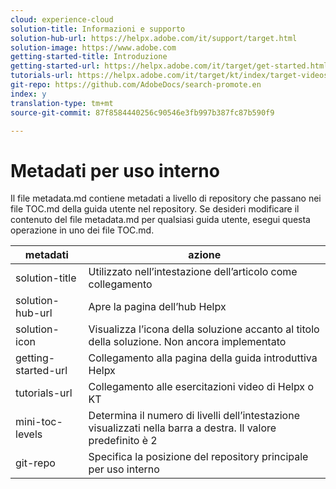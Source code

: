 ```yaml
---
cloud: experience-cloud
solution-title: Informazioni e supporto
solution-hub-url: https://helpx.adobe.com/it/support/target.html
solution-image: https://www.adobe.com
getting-started-title: Introduzione
getting-started-url: https://helpx.adobe.com/it/target/get-started.html
tutorials-url: https://helpx.adobe.com/it/target/kt/index/target-videos.html
git-repo: https://github.com/AdobeDocs/search-promote.en
index: y
translation-type: tm+mt
source-git-commit: 87f8584440256c90546e3fb997b387fc87b590f9

---
```



# Metadati per uso interno

Il file metadata.md contiene metadati a livello di repository che passano nei file TOC.md della guida utente nel repository. Se desideri modificare il contenuto del file metadata.md per qualsiasi guida utente, esegui questa operazione in uno dei file TOC.md.

| metadati | azione |
|--- |--- |
| solution-title | Utilizzato nell’intestazione dell’articolo come collegamento |
| solution-hub-url | Apre la pagina dell’hub Helpx |
| solution-icon | Visualizza l’icona della soluzione accanto al titolo della soluzione. Non ancora implementato |
| getting-started-url | Collegamento alla pagina della guida introduttiva Helpx |
| tutorials-url | Collegamento alle esercitazioni video di Helpx o KT |
| mini-toc-levels | Determina il numero di livelli dell’intestazione visualizzati nella barra a destra. Il valore predefinito è 2 |
| git-repo | Specifica la posizione del repository principale per uso interno |
